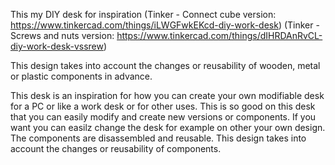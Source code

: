 This my DIY desk for inspiration
(Tinker - Connect cube version: https://www.tinkercad.com/things/iLWGFwkEKcd-diy-work-desk)
(Tinker - Screws and nuts version: https://www.tinkercad.com/things/dIHRDAnRvCL-diy-work-desk-vssrew)

This design takes into account the changes or reusability of wooden, metal or plastic components in advance.

This desk is an inspiration for how you can create your own modifiable desk for a PC or like a work desk or for other uses.
This is so good on this desk that you can easily modify and create new versions or components.
If you want you can easilz change the desk for example on other your own design. The components are disassembled and reusable.
This design takes into account the changes or reusability of components.

